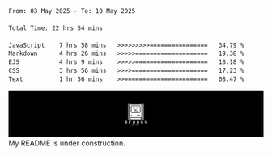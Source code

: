 <!--START_SECTION:waka-->

```txt
From: 03 May 2025 - To: 10 May 2025

Total Time: 22 hrs 54 mins

JavaScript    7 hrs 58 mins   >>>>>>>>>================   34.79 %
Markdown      4 hrs 26 mins   >>>>>====================   19.38 %
EJS           4 hrs 9 mins    >>>>>====================   18.18 %
CSS           3 hrs 56 mins   >>>>=====================   17.23 %
Text          1 hr 56 mins    >>=======================   08.47 %
```

<!--END_SECTION:waka-->

<img src="https://raw.githubusercontent.com/n3xta/image-hosting/main/img/202411032331174.png"/>
My README is under construction. 

